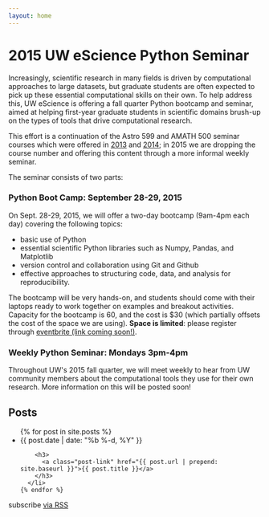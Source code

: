 ```yaml
---
layout: home
---
```


# 2015 UW eScience Python Seminar

Increasingly, scientific research in many fields is driven by computational
approaches to large datasets, but graduate students are often expected to pick
up these essential computational skills on their own. To help address this, UW
eScience is offering a fall quarter Python bootcamp and seminar, aimed at
helping first-year graduate students in scientific domains brush-up on the types
of tools that drive computational research.

This effort is a continuation of the Astro 599 and AMATH 500 seminar courses
which were offered in
[2013](http://www.astro.washington.edu/users/vanderplas/Astr599/) and
[2014](http://www.astro.washington.edu/users/vanderplas/Astr599_2014/);
in 2015 we are dropping the course number and offering this content through a
more informal weekly seminar.

The seminar consists of two parts:

### Python Boot Camp: September 28-29, 2015

On Sept. 28-29, 2015, we will offer a two-day bootcamp (9am-4pm each day)
covering the following topics:

- basic use of Python
- essential scientific Python libraries such as Numpy, Pandas, and Matplotlib
- version control and collaboration using Git and Github
- effective approaches to structuring code, data, and analysis for reproducibility.

The bootcamp will be very hands-on, and students should come with their laptops
ready to work together on examples and breakout activities.
Capacity for the bootcamp is 60, and the cost is $30 (which partially offsets
the cost of the space we are using). **Space is limited**: please register through
[eventbrite (link coming soon!)]().

### Weekly Python Seminar: Mondays 3pm-4pm

Throughout UW's 2015 fall quarter, we will meet weekly to hear from UW community
members about the computational tools they use for their own research. More
information on this will be posted soon!
  

<div class="home">

  <h2 class="page-heading">Posts</h1>

  <ul class="post-list">
    {% for post in site.posts %}
      <li>
        <span class="post-meta">{{ post.date | date: "%b %-d, %Y" }}</span>

        <h3>
          <a class="post-link" href="{{ post.url | prepend: site.baseurl }}">{{ post.title }}</a>
        </h3>
      </li>
    {% endfor %}
  </ul>

  <p class="rss-subscribe">subscribe <a href="{{ "/feed.xml" | prepend: site.baseurl }}">via RSS</a></p>

</div>
